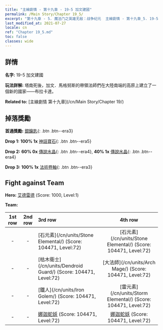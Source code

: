 ```yaml
---
title: "主線劇情 - 第十九章 - 19-5 加文建國"
permalink: /Main Story/Chapter 19_5/
excerpt: "第十九章 - 5. 魔法门之英雄无敌：战争纪元  主線劇情 - 第十九章_5. 19-5 加文建國"
last_modified_at: 2021-07-27
locale: cn
ref: "Chapter 19_5.md"
toc: false
classes: wide
---
```


## 詳情

 **名字:** 19-5 加文建國

 **玩法詳解:** 塔南死後，加文．馬格努斯的帶領法師們在大陸南端的高原上建立了一個新的國家——布拉卡達。

 **Related to:** [主線劇情 第十九章](/cn/Main Story/Chapter 19/)

## 掉落獎勵

 **首通獎勵:** [銀鑰匙](/cn/Items/con_693/){: .btn .btn--era3}

 **Drop 1:** **100% 1x** [神話寶石](/cn/Items/mat_65/){: .btn .btn--era5}

 **Drop 2:** **60% 0x** [傳說水晶](/cn/Items/mat_59/){: .btn .btn--era4}, **40% 1x** [傳說水晶](/cn/Items/mat_59/){: .btn .btn--era4}

 **Drop 3:** **100% 1x** [法術卷軸](/cn/Items/con_694/){: .btn .btn--era3}


## Fight against Team
 **Hero:** [艾德雷德](/cn/heroes/Adelaide/) (Score: 1000, Level:1)

 **Team:**


  | 1st row | 2nd row | 3rd row | 4th row |
  |:----:|:----:|:----|:----:|
  | - | - | [石元素](/cn/units/Stone Elemental/) (Score: 104471, Level:72)  | [石元素](/cn/units/Stone Elemental/) (Score: 104471, Level:72)  |
  | - | - | [枯木衛士](/cn/units/Dendroid Guard/) (Score: 104471, Level:72)  | [大法師](/cn/units/Arch Mage/) (Score: 104471, Level:72)  |
  | - | - | [鐵人](/cn/units/Iron Golem/) (Score: 104471, Level:72)  | [雷元素](/cn/units/Storm Elemental/) (Score: 104471, Level:72)  |
  | - | - | [娜迦蛇妖](/cn/units/Naga/) (Score: 104471, Level:72)  | [娜迦蛇妖](/cn/units/Naga/) (Score: 104471, Level:72)  |


